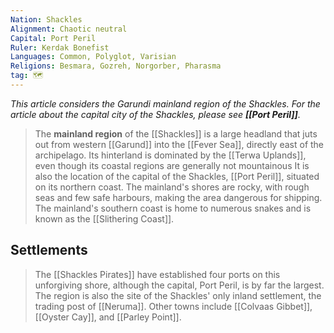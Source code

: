 ```yaml
---
Nation: Shackles
Alignment: Chaotic neutral
Capital: Port Peril
Ruler: Kerdak Bonefist
Languages: Common, Polyglot, Varisian
Religions: Besmara, Gozreh, Norgorber, Pharasma
tag: 🗺️
---
```


*This article considers the Garundi mainland region of the Shackles. For the article about the capital city of the Shackles, please see **[[Port Peril]]**.*
> The **mainland region** of the [[Shackles]] is a large headland that juts out from western [[Garund]] into the [[Fever Sea]], directly east of the archipelago. Its hinterland is dominated by the [[Terwa Uplands]], even though its coastal regions are generally not mountainous It is also the location of the capital of the Shackles, [[Port Peril]], situated on its northern coast. The mainland's shores are rocky, with rough seas and few safe harbours, making the area dangerous for shipping. The mainland's southern coast is home to numerous snakes and is known as the [[Slithering Coast]].


## Settlements

> The [[Shackles Pirates]] have established four ports on this unforgiving shore, although the capital, Port Peril, is by far the largest. The region is also the site of the Shackles' only inland settlement, the trading post of [[Neruma]]. Other towns include [[Colvaas Gibbet]], [[Oyster Cay]], and [[Parley Point]].








